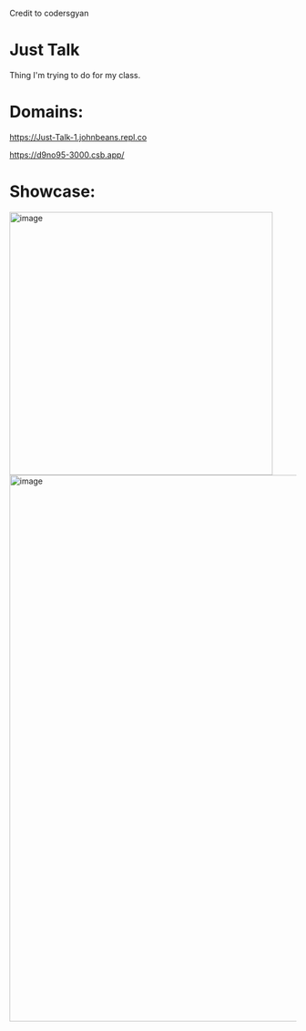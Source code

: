 Credit to codersgyan

# Just Talk



Thing I'm trying to do for my class.

# Domains:

https://Just-Talk-1.johnbeans.repl.co

https://d9no95-3000.csb.app/

# Showcase:

<img width="462" alt="image" src="https://user-images.githubusercontent.com/119009502/229313338-ed83e436-3c1a-4e9d-9a38-017f6c6d3c65.png">

<img width="960" alt="image" src="https://user-images.githubusercontent.com/119009502/229353087-09d6d692-9551-4060-8ee5-0960c6456b75.png">

